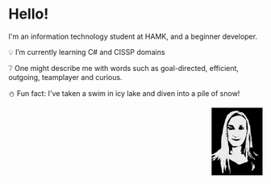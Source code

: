 # Hello!

<p align="left">
I'm an information technology student at HAMK, 
and a beginner developer.


:bulb: I’m currently learning C# and CISSP domains

:grey_question: One might describe me with words such as 
goal-directed, efficient, outgoing, teamplayer and curious.

:snowman: Fun fact: I've taken a swim in icy lake and diven into a pile of snow!
</p>


<img src="https://github.com/sarpendal/sarpendal/blob/main/me_bw.jpg" alt="Black and white picture of Sari" width="20%" align="right">

                  
<!--
**sarpendal/sarpendal** is a ✨ _special_ ✨ repository because its `README.md` (this file) appears on your GitHub profile.

Here are some ideas to get you started:

- 🔭 I’m currently working on ...
- 🌱 I’m currently learning ...
- 👯 I’m looking to collaborate on ...
- 🤔 I’m looking for help with ...
- 💬 Ask me about ...
- 📫 How to reach me: ...
- 😄 Pronouns: ...
- ⚡ Fun fact: ...
-->
